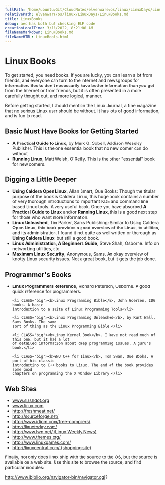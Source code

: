 ```yaml
---
fullPath: /home/ubuntu/Git/CloudNotes/elvenware/os/linux/LinuxDays/LinuxBooks.md
relativePath: elvenware/os/linux/LinuxDays/LinuxBooks.md
title: LinuxBooks
debug: aec has both but checking ELF code
creationLocalTime: 3/18/2022, 8:21:00 AM
fileNameMarkdown: LinuxBooks.md
fileNameHTML: LinuxBooks.html
---
```


<!-- toc -->
<!-- tocstop -->


<HTML>
<HEAD><TITLE>Linux Books</TITLE>
<script language="JavaScript" src="/charlie/libs/scripts/MeyerStyleSwitch.js" type="text/javascript"></script>  
<!--#include virtual="../../scripts/HeaderInfo.html" -->
</HEAD>
<BODY>

<h1>Linux Books</h1>

  <p>To get started, you need books. If you are lucky, you can learn a lot 
from friends, and everyone can turn to the internet and newsgroups for 
information. Books don't necessarily have better information than you 
get from the Internet or from friends, but it is often presented in a more 
carefully thought out, and more logical, manner.</p>

<P>Before getting started, I should mention the Linux Journal, a fine 
magazine that no serious Linux user should be without. It has lots of 
good information, and is fun to read.</P>

  <h2>Basic Must Have Books for Getting Started</h2>

  <ul>
    <li CLASS="big"><b>A Practical Guide to Linux</b>, by Mark G. Sobell, Addison Weseley 
    Publisher. This is the one essential book that no new comer can do without.</li>
    <li CLASS="big"><b>Running Linux</b>, Matt Welsh, O'Reilly. This is the other "essential" book
    for new comers. </li>
  </ul>

  <h2>Digging a Little Deeper</h2>
  
  <ul>
  <li CLASS="big"><b>Using Caldera Open Linux</b>, Allan Smart, Que Books: Though the titular 
    purpose of the book is Caldera Linux, this huge book contains a number of very 
    thorough introductions to important KDE and command line based Linux tools. A 
    very useful book. Once you have absorbed <b>A Practical Guide to Linux</b> and/or
    <b>Running Linux</b>, this is a good next step for those who want more information.</li>
    <li CLASS="big"><b>Linux Unleashed</b>, Tim Parker, Sams Publishing: Similar to Using 
    Caldera Open Linux, this book provides a good overview of the Linux, its 
    utilities, and its administration. I found it not quite as well written or 
    thorough as <b>Using Caldera Linux</b>, but still a good book.</li>
      <li CLASS="big"><b>Linux Administration, A Beginners Guide</b>, Steve Shah, Osborne. Info
    on networking utilities, etc. 
    <li CLASS="big"><b>Maximum Linux Security</b>, Anonymous, Sams. An okay overview of knotty 
    Linux security issues. Not a great book, but it gets the job done.</li>
  
  </ul>  
    
  <h2>Programmer's Books</h2>
  <ul>
    <li CLASS="big"><b>Linux Programmers Reference</b>, Richard Peterson, Osborne. A good quick 
    reference for programmers.</li>

    <li CLASS="big"><b>Linux Programming Bible</b>, John Goerzen, IDG books. A basic 
    introduction to a suite of Linux Programming Tools</li>

    <li CLASS="big"><b>Linux Programming Unleashed</b>, by Kurt Wall, Sams Books. The same
    sort of thing as the Linux Programming Bible.</li>
    
    <li CLASS="big"><b>Linux Kernel Book</b>. I have not read much of this one, but it had a lot
    of detailed information about deep programming issues. A guru's book.</li>
    
    <li CLASS="big"><b>GNU C++ for Linux</b>, Tom Swan, Que Books. A port of his classic 
    introductino to C++ books to Linux. The end of the book provides some good 
    chapters on programming the X Window Library.</li>
  </ul>
    
    
<H2>Web Sites</H2>

<UL>
<LI><A HREF="http://www.slashdot.org">www.slashdot.org</A></LI>
<LI><A HREF="http://wwww.linux.com">www.linux.com</A></LI>
<LI><A HREF="http://freshmeat.net/">http://freshmeat.net/</A></LI>
<LI><A HREF="http://sourceforge.net/">http://sourceforge.net/</A></LI>
<LI><A HREF="http://www.idiom.com/free-compilers/">http://www.idiom.com/free-compilers/</A></LI>
<LI><A HREF="http://linuxtoday.com/">http://linuxtoday.com/</A></LI>
<LI><A HREF="http://www.lwn.net/">http://www.lwn.net/ (Linux Weekly News)</A></LI>
<LI><A HREF="http://www.themes.org/">http://www.themes.org/</A></LI>
<LI><A HREF="http://www.linuxgames.com/">http://www.linuxgames.com/</A></LI>
<LI><A HREF="http://linuxcentral.com/">http://linuxcentral.com/ (shopping site)</A></LI> 
</UL>

<P>Finally, not only does linux ship with the source to the OS, but 
the source is available on a web site. Use this site to browse the 
source, and find particular modules:</P> 

<A HREF="http://www.ibiblio.org/navigator-bin/navigator.cgi?">http://www.ibiblio.org/navigator-bin/navigator.cgi?
</A>

</BODY> </HTML>

